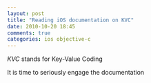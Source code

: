 ```yaml
---
layout: post
title: "Reading iOS documentation on KVC"
date: 2010-10-20 18:45
comments: true
categories: ios objective-c
---
```


*KVC* stands for Key-Value Coding


It is time to seriously engage the documentation

